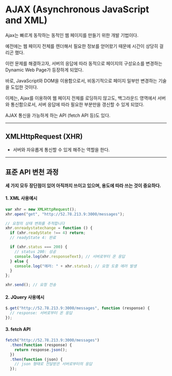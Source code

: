 # AJAX (Asynchronous JavaScript and XML)

Ajax는 빠르게 동작하는 동적인 웹 페이지를 만들기 위한 개발 기법이다.

예전에는 웹 페이지 전체를 렌더해서 필요한 정보를 얻어왔기 때문에 시간이 상당히 걸리곤 했다.

이런 문제를 해결하고자, 서버의 응답에 따라 동적으로 페이지의 구성요소를 변경하는 Dynamic Web Page가 등장하게 되었다.

바로, ​JavaScript와 DOM을 이용함으로서, 비동기적으로 페이지 일부만 변경하는 기술을 도입한 것이다.

이제는, Ajax를 이용하여 웹 페이지 전체를 로딩하지 않고도, 백그라운드 영역에서 서버와 통신함으로서, 서버 응답에 따라 필요한 부분만을 갱신할 수 있게 되었다.

AJAX 통신을 가능하게 하는 API (fetch API 등)도 있다.

---

## ​XMLHttpRequest (XHR)

- 서버와 자유롭게 통신할 수 있게 해주는 역할을 한다.

---

## 표준 API 변천 과정

**세 가지 모두 장단점이 있어 아직까지 쓰이고 있으며, 용도에 따라 쓰는 것이 중요하다.**

#### 1. XML 사용예시

```js
var xhr = new XMLHttpRequest();
xhr.open("get", "http://52.78.213.9:3000/messages");

// 요청의 상태 변화를 추적합니다
xhr.onreadystatechange = function () {
  if (xhr.readyState !== 4) return;
  // readyState 4: 완료

  if (xhr.status === 200) {
    // status 200: 성공
    console.log(xhr.responseText); // 서버로부터 온 응답
  } else {
    console.log("에러: " + xhr.status); // 요청 도중 에러 발생
  }
};

xhr.send(); // 요청 전송
```

#### 2. JQuery 사용예시

```js
$.get("http://52.78.213.9:3000/messages", function (response) {
  // response: 서버로부터 온 응답
});
```

#### 3. fetch API

```js
fetch("http://52.78.213.9:3000/messages")
  .then(function (response) {
    return response.json();
  })
  .then(function (json) {
    // json 형태로 전달받은 서버로부터의 응답
  });
```
